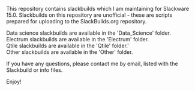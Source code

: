 This repository contains slackbuilds which I am maintaining for Slackware 15.0. Slackbuilds on this repository are unofficial - these are scripts prepared for uploading to the SlackBuilds.org repository.

Data science slackbuilds are available in the 'Data_Science' folder.  
Electrum slackbuilds are available in the 'Electrum' folder.  
Qtile slackbuilds are available in the 'Qtile' folder.'  
Other slackbuilds are available in the 'Other' folder.  

If you have any questions, please contact me by email, listed with the Slackbuild or info files.

Enjoy!
